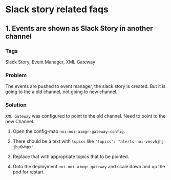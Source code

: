# Slack story related faqs

## 1. Events are shown as Slack Story in another channel


### Tags

Slack Story, Event Manager, XML Gateway


### Problem

The events are pushed to event manager, the slack story is created. But it is going to the a old channel, not going to new channel.

### Solution

`XML Gateway` was configured to point to the old channel. Need to point to the new Channel.

1. Open the config-map `noi-noi-aimgr-gateway-config`. 

2. There should be a text with `topics` like `"topics": "alerts-noi-vmsvhjhj-jhu6whpx"`.

3. Replace that with appropriate topics that to be pointed.

4. Goto the deployment `noi-noi-aimgr-gateway` and scale down and up the pod for restart

